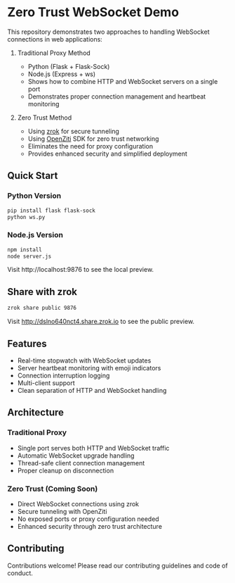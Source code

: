 # Zero Trust WebSocket Demo

This repository demonstrates two approaches to handling WebSocket connections in web applications:

1. Traditional Proxy Method
   - Python (Flask + Flask-Sock)
   - Node.js (Express + ws)
   - Shows how to combine HTTP and WebSocket servers on a single port
   - Demonstrates proper connection management and heartbeat monitoring

2. Zero Trust Method
   - Using [zrok](https://github.com/openziti/zrok) for secure tunneling
   - Using [OpenZiti](https://github.com/openziti/ziti) SDK for zero trust networking
   - Eliminates the need for proxy configuration
   - Provides enhanced security and simplified deployment

## Quick Start

### Python Version

```bash
pip install flask flask-sock
python ws.py
```

### Node.js Version

```bash
npm install
node server.js
```

Visit http://localhost:9876 to see the local preview.

## Share with zrok

```bash
zrok share public 9876
```

Visit http://dslno640nct4.share.zrok.io to see the public preview.

## Features

- Real-time stopwatch with WebSocket updates
- Server heartbeat monitoring with emoji indicators
- Connection interruption logging
- Multi-client support
- Clean separation of HTTP and WebSocket handling

## Architecture

### Traditional Proxy

- Single port serves both HTTP and WebSocket traffic
- Automatic WebSocket upgrade handling
- Thread-safe client connection management
- Proper cleanup on disconnection

### Zero Trust (Coming Soon)

- Direct WebSocket connections using zrok
- Secure tunneling with OpenZiti
- No exposed ports or proxy configuration needed
- Enhanced security through zero trust architecture

## Contributing

Contributions welcome! Please read our contributing guidelines and code of conduct.
